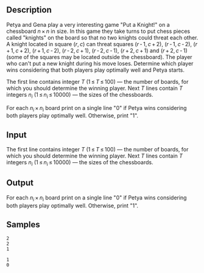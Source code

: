 ## Description

<div><p>Petya and Gena play a very interesting game "Put a Knight!" on a chessboard <span class="tex-span"><i>n</i> × <i>n</i></span> in size. In this game they take turns to put chess pieces called "knights" on the board so that no two knights could threat each other. A knight located in square <span class="tex-span">(<i>r</i>, <i>c</i>)</span> can threat squares <span class="tex-span">(<i>r</i> - 1, <i>c</i> + 2)</span>, <span class="tex-span">(<i>r</i> - 1, <i>c</i> - 2)</span>, <span class="tex-span">(<i>r</i> + 1, <i>c</i> + 2)</span>, <span class="tex-span">(<i>r</i> + 1, <i>c</i> - 2)</span>, <span class="tex-span">(<i>r</i> - 2, <i>c</i> + 1)</span>, <span class="tex-span">(<i>r</i> - 2, <i>c</i> - 1)</span>, <span class="tex-span">(<i>r</i> + 2, <i>c</i> + 1)</span> and <span class="tex-span">(<i>r</i> + 2, <i>c</i> - 1)</span> (some of the squares may be located outside the chessboard). The player who can't put a new knight during his move loses. Determine which player wins considering that both players play optimally well and Petya starts.</p></div><div class="input-specification"><p>The first line contains integer <span class="tex-span"><i>T</i></span> (<span class="tex-span">1 ≤ <i>T</i> ≤ 100</span>) — the number of boards, for which you should determine the winning player. Next <span class="tex-span"><i>T</i></span> lines contain <span class="tex-span"><i>T</i></span> integers <span class="tex-span"><i>n</i><sub class="lower-index"><i>i</i></sub></span> (<span class="tex-span">1 ≤ <i>n</i><sub class="lower-index"><i>i</i></sub> ≤ 10000</span>) — the sizes of the chessboards.</p></div><div class="output-specification"><p>For each <span class="tex-span"><i>n</i><sub class="lower-index"><i>i</i></sub> × <i>n</i><sub class="lower-index"><i>i</i></sub></span> board print on a single line "<span class="tex-font-style-tt">0</span>" if Petya wins considering both players play optimally well. Otherwise, print "<span class="tex-font-style-tt">1</span>".</p></div>


## Input

<p>The first line contains integer <span class="tex-span"><i>T</i></span> (<span class="tex-span">1 ≤ <i>T</i> ≤ 100</span>) — the number of boards, for which you should determine the winning player. Next <span class="tex-span"><i>T</i></span> lines contain <span class="tex-span"><i>T</i></span> integers <span class="tex-span"><i>n</i><sub class="lower-index"><i>i</i></sub></span> (<span class="tex-span">1 ≤ <i>n</i><sub class="lower-index"><i>i</i></sub> ≤ 10000</span>) — the sizes of the chessboards.</p>


## Output

<p>For each <span class="tex-span"><i>n</i><sub class="lower-index"><i>i</i></sub> × <i>n</i><sub class="lower-index"><i>i</i></sub></span> board print on a single line "<span class="tex-font-style-tt">0</span>" if Petya wins considering both players play optimally well. Otherwise, print "<span class="tex-font-style-tt">1</span>".</p>


## Samples

```input1
2
2
1

```

```output1
1
0

```



